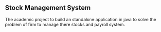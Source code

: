 ## Stock Management System
The academic project to build an standalone application in java to solve the problem of firm to manage there stocks and payroll system.
